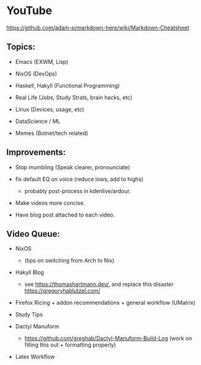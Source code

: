 # YouTube

https://github.com/adam-p/markdown-here/wiki/Markdown-Cheatsheet

## Topics:

- Emacs (EXWM, Lisp)

- NixOS (DevOps)

- Haskell, Hakyll (Functional Programming)

- Real Life (Jobs, Study Strats, brain hacks, etc)

- Linux (Devices, usage, etc)

- DataScience / ML

- Memes (Botnet/tech related)

## Improvements:

- Stop mumbling (Speak clearer, pronounciate)

- fix default EQ on voice (reduce lows, add to highs) 

  - probably post-process in kdenlive/ardour.
  
- Make videos more concise.

- Have blog post attached to each video.

## Video Queue:

- NixOS
 
  - (tips on switching from Arch to Nix)

- Hakyll Blog

  - see https://thomashartmann.dev/, and replace this disaster https://gregoryhablutzel.com/

- Firefox Ricing + addon recommendations + general workflow (UMatrix)

- Study Tips

- Dactyl Manuform
  
  - https://github.com/greghab/Dactyl-Manuform-Build-Log (work on filling this out + formatting properly)
  
- Latex Workflow

